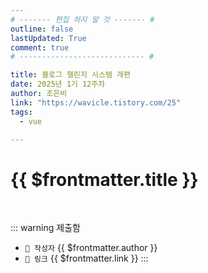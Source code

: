 ```yaml
---
# ------- 편집 하지 말 것 ------- #
outline: false
lastUpdated: True
comment: true
# ---------------------------- #

title: 블로그 챌린지 시스템 개편
date: 2025년 1기 12주차
author: 조은비
link: "https://wavicle.tistory.com/25"
tags:
  - vue

---
```


# {{ $frontmatter.title }}

<br>

<!-- 여기는 냅두기 -->
::: warning 제출함
 - `🥳 작성자` {{ $frontmatter.author }}
 - `🔗 링크` <a :href="$frontmatter.link" target="_blank" rel="noopener"> {{ $frontmatter.link }} </a>
::: 

<!-- 업데이트 사항 등 필요한 내용 아래부터 자유롭게 사용 -->